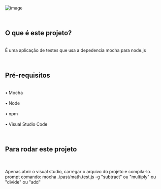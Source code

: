 <br>![image](https://github.com/user-attachments/assets/16ef803c-eb31-4ad2-932b-1e2196eb3b17)</br>

<br><h2>O que é este projeto?</h2></br>
É uma aplicação de testes que usa a depedencia mocha para node.js  

<br><h2>Pré-requisitos</h2>

<br>•	Mocha<br>
<br>•	Node<br>
<br>•	npm<br>
<br>•	Visual Studio Code<br> 

<br><h2>Para rodar este projeto</h2></br>
<br>Apenas abrir o visual studio, carregar o arquivo do projeto e compila-lo.<br>
prompt comando: mocha ./past/math.test.js -g "subtract" ou "multiply" ou "divide" ou "add"
